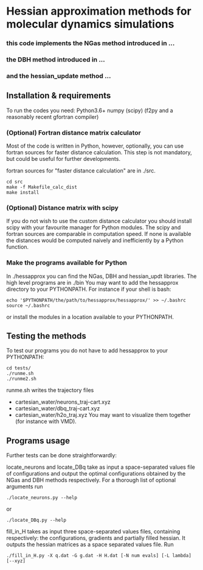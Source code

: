 # Hessian approximation methods for molecular dynamics simulations
### this code implements the NGas method introduced in ...
### the DBH method introduced in ...
### and the hessian_update method ...

## Installation & requirements
To run the codes you need:
Python3.6+
numpy 
(scipy)
(f2py and a reasonably recent gfortran compiler)

### (Optional) Fortran distance matrix calculator
Most of the code is written in Python, however, optionally, you can
use fortran sources for faster distance calculation. This step is not
mandatory, but could be useful for further developments.

fortran sources for "faster distance calculation" are in ./src.
```
cd src
make -f Makefile_calc_dist
make install
```

### (Optional) Distance matrix with scipy
If you do not wish to use the custom distance calculator you should
install scipy with your favourite manager for Python modules.
The scipy and fortran sources are comparable in computation speed.
If none is available the distances would be computed naively and 
inefficiently by a Python function.

### Make the programs available for Python
In ./hessapprox you can find the NGas, DBH and hessian_updt libraries.
The high level programs are in ./bin
You may want to add the hessapprox directory to your PYTHONPATH. For
instance if your shell is bash:
```
echo '$PYTHONPATH/the/path/to/hessapprox/hessapprox/' >> ~/.bashrc
source ~/.bashrc
```
or install the modules in a location available to your PYTHONPATH.

## Testing the methods
To test our programs you do not have to add hessapprox to your PYTHONPATH:
```
cd tests/
./runme.sh
./runme2.sh
```
runme.sh writes the trajectory files
- cartesian_water/neurons_traj-cart.xyz
- cartesian_water/dbq_traj-cart.xyz
- cartesian_water/h2o_traj.xyz
You may want to visualize them together (for instance with VMD).

## Programs usage
Further tests can be done straightforwardly:

locate_neurons and locate_DBq take as input a space-separated values
file of configurations and output the optimal configurations obtained by
the NGas and DBH methods respectively.
For a thorough list of optional arguments run
```
./locate_neurons.py --help
```
or 
```
./locate_DBq.py --help
```

fill_in_H takes as input three space-separated values files, containing
respectively: the configurations, gradients and partially filled hessian.
It outputs the hessian matrices as a space separated values file. Run
```
./fill_in_H.py -X q.dat -G g.dat -H H.dat [-N num evals] [-L lambda] [--xyz]
```
